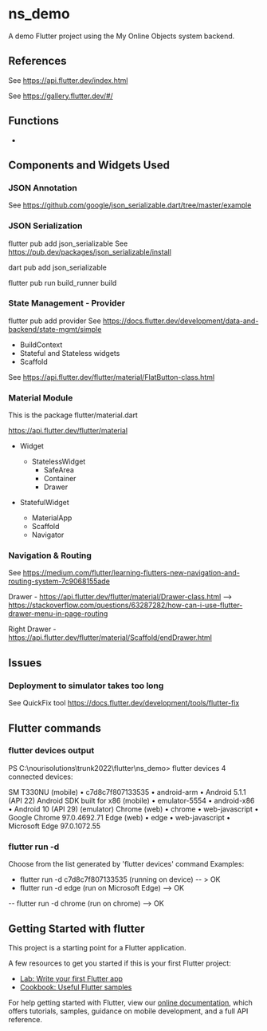 # ns_demo

A demo Flutter project using the My Online Objects system backend.

## References

See <https://api.flutter.dev/index.html>

See <https://gallery.flutter.dev/#/>

## Functions

- 

## Components and Widgets Used

### JSON Annotation

See <https://github.com/google/json_serializable.dart/tree/master/example>

### JSON Serialization

flutter pub add json_serializable
See <https://pub.dev/packages/json_serializable/install>

dart pub add json_serializable

flutter pub run build_runner build

### State Management - Provider

flutter pub add provider
See <https://docs.flutter.dev/development/data-and-backend/state-mgmt/simple>

- BuildContext
- Stateful and Stateless widgets
- Scaffold

See <https://api.flutter.dev/flutter/material/FlatButton-class.html>

### Material Module

This is the package flutter/material.dart

https://api.flutter.dev/flutter/material

- Widget
  - StatelessWidget
    - SafeArea
    - Container
    - Drawer

- StatefulWidget
  - MaterialApp
  - Scaffold
  - Navigator

### Navigation & Routing

See <https://medium.com/flutter/learning-flutters-new-navigation-and-routing-system-7c9068155ade>

Drawer - <https://api.flutter.dev/flutter/material/Drawer-class.html>
  --> https://stackoverflow.com/questions/63287282/how-can-i-use-flutter-drawer-menu-in-page-routing

Right Drawer - https://api.flutter.dev/flutter/material/Scaffold/endDrawer.html


## Issues

### Deployment to simulator takes too long


See QuickFix tool <https://docs.flutter.dev/development/tools/flutter-fix>


## Flutter commands

### flutter devices output

PS C:\nourisolutions\trunk2022\flutter\ns_demo> flutter devices
4 connected devices:

SM T330NU (mobile)                 • c7d8c7f807133535 • android-arm    • Android 5.1.1 (API 22)
Android SDK built for x86 (mobile) • emulator-5554    • android-x86    • Android 10 (API 29) (emulator)
Chrome (web)                       • chrome           • web-javascript • Google Chrome 97.0.4692.71
Edge (web)                         • edge             • web-javascript • Microsoft Edge 97.0.1072.55

### flutter run -d <device>

Choose from the list generated by 'flutter devices' command
Examples:

- flutter run -d c7d8c7f807133535 (running on device)
    -- > OK
- flutter run -d edge (run on Microsoft Edge)
    --> OK

-- flutter run -d chrome (run on chrome)
    --> OK

    
## Getting Started with flutter

This project is a starting point for a Flutter application.

A few resources to get you started if this is your first Flutter project:

- [Lab: Write your first Flutter app](https://flutter.dev/docs/get-started/codelab)
- [Cookbook: Useful Flutter samples](https://flutter.dev/docs/cookbook)

For help getting started with Flutter, view our
[online documentation](https://flutter.dev/docs), which offers tutorials,
samples, guidance on mobile development, and a full API reference.
